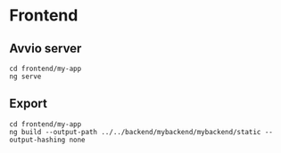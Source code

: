 # Frontend

## Avvio server
```shell
cd frontend/my-app
ng serve
```

## Export
```shell
cd frontend/my-app
ng build --output-path ../../backend/mybackend/mybackend/static --output-hashing none
```
